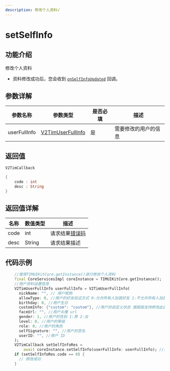 ```yaml
---
description: 修改个人资料√
---
```


# setSelfInfo

## 功能介绍

修改个人资料

* 资料修改成功后，您会收到 [`onSelfInfoUpdated`](../../api/callbacks/v2timuserfullinfocallback.md) 回调。

## 参数详解

| 参数名称         | 参数类型                                                            | 是否必填 | 描述         |
| ------------ | --------------------------------------------------------------- | ---- | ---------- |
| userFullInfo | [V2TimUserFullInfo](../../api/keyClass/user/v2timuserfullinfo.md) | 是    | 需要修改的用户的信息 |

## 返回值

```dart
V2TimCallback

{
    code : int
    desc : String
}
```

## 返回值详解

| 名称   | 数值类型   | 描述                                                             |
| ---- | ------ | -------------------------------------------------------------- |
| code | int    | 请求结果[错误码](https://cloud.tencent.com/document/product/269/1671) |
| desc | String | 请求结果描述                                                         |

## 代码示例  &#x20;

```dart
    //使用TIMUIKitCore.getInstance()进行修改个人资料
    final CoreServicesImpl coreInstance = TIMUIKitCore.getInstance();
    //用户资料设置信息
    V2TimUserFullInfo userFullInfo = V2TimUserFullInfo(
      nickName: "", // 用户昵称
      allowType: 0, //用户的好友验证方式 0:允许所有人加我好友 1:不允许所有人加我好友 2:加我好友需我确认
      birthday: 0, //用户生日
      customInfo: {"custom": "custom"}, //用户的自定义状态 旗舰版支持修改此属性
      faceUrl: "", //用户头像 url
      gender: 1, //用户的性别 1:男 2:女
      level: 0, //用户的等级
      role: 0, //用户的角色
      selfSignature: "", //用户的签名
      userID: "", //用户 ID
    );
    V2TimCallback setSelfInfoRes =
        await coreInstance.setSelfInfo(userFullInfo: userFullInfo); //用户资料设置信息
    if (setSelfInfoRes.code == 0) {
      // 修改成功
    }
```
